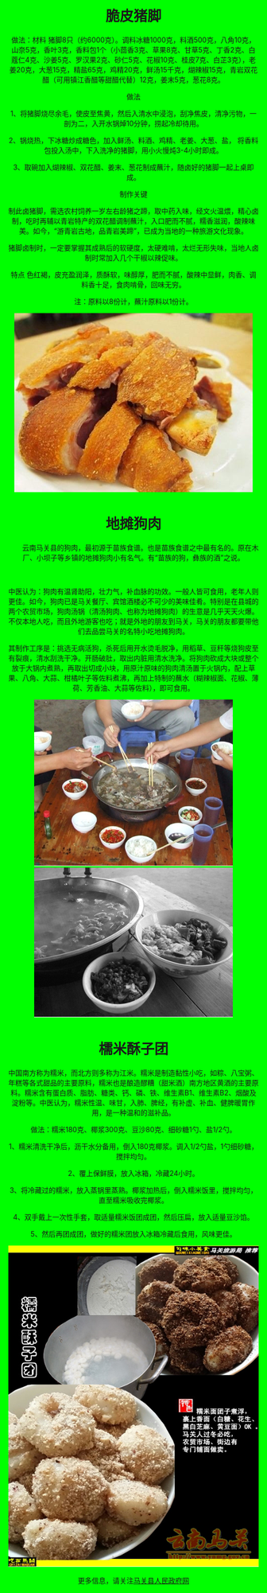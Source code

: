 <!DOCTYPE html>
<html lang="zh-cn">
	  <head>
		  <meta charset="utf-8"/>
  	<title>家乡的味道</title>
	<style type="text/css">
		h1{text-align:center;}
		body{text-align:center;}
		html{background-color:rgb(0,255,0);}
		.mydiv{background-image: url(https://github.com/csyawww/csyawww.github.io/blob/master/5.jpg?raw=true);background-repeat: no-repeat;
		background-attachment: fixed;
		background-position: center;}
	</style>
</head>
 <div class="mydiv">	
<body>
 <h1>脆皮猪脚</h1>
 <p>做法：材料
猪脚8只（约6000克）。调料冰糖1000克，料酒500克，八角10克，山奈5克，香叶3克，香料包1个（小茴香3克、草果8克、甘草5克、丁香2克、白蔻仁4克、沙姜5克、罗汉果2克、砂仁5克、花椒10克、桂皮7克、白芷3克），老姜20克，大葱15克，精盐65克，鸡精20克，鲜汤15千克，煳辣椒15克，青岩双花醋（可用镇江香醋等甜醋代替）12克，姜末5克，葱花8克。</p>
<p>做法</p>
<p>1、将猪脚烧尽余毛，使皮至焦黄，然后入清水中浸泡，刮净焦皮，清净污物，一剖为二，入开水锅焯10分钟，捞起冷却待用。</p>
<p>2、锅烧热，下冰糖炒成糖色，加入鲜汤、料酒、鸡精、老姜、大葱、盐， 将香料包投入汤中，下入洗净的猪脚，用小火慢炖3-4小时即成。</p>
<p>3、取碗加入煳辣椒、双花醋、姜末、葱花制成蘸汁，随卤好的猪脚一起上桌即成。</p>
<P>制作关键</P>
<p>制此卤猪脚，需选农村饲养一岁左右龄猪之蹄，取中药入味，经文火温煨，精心卤制，吃时再辅以青岩特产的双花醋调制蘸汁，入口肥而不腻，糯香滋润，酸辣味美。如今，“游青岩古地，品青岩美蹄”，已成为当地的一种旅游文化现象。</p>
<p>猪脚卤制时，一定要掌握其成熟后的软硬度，太硬难啃，太烂无形失味，当地人卤制时常加入几个干椒以辣促味。</p>
<P>特点
色红褐，皮充盈润泽，质酥软，味醇厚，肥而不腻，酸辣中显鲜，肉香、调料香十足，食肉啃骨，回味无穷。</P>
  <p>注：原料以8份计，蘸汁原料以1份计。</p>
	<img src="https://github.com/csyawww/csyawww.github.io/blob/master/4.jpg?raw=true">

  <h1>地摊狗肉</h1>
  <p>　　云南马关县的狗肉，最初源于苗族食谱。也是苗族食谱之中最有名的。原在木厂、小坝子等乡镇的地摊狗肉小有名气。有“苗族的狗，彝族的酒”之说。</p>

　　<p>中医认为：狗肉有温肾助阳，壮力气，补血脉的功效。一般人皆可食用，老年人则更佳。如今，狗肉已是马关餐厅、宾馆酒楼必不可少的美味佳肴。特别是在县城的两个农贸市场，狗肉汤锅（清汤狗肉、也称为地摊狗肉）的生意是几乎天天火爆。不仅本地人吃，而且外地游客也吃；就是外地的朋友到马关，马关的朋友都要带他们去品尝马关的名特小吃地摊狗肉。</p>
<P>其制作工序是：挑选无病活狗，杀死后用开水烫毛脱净，用稻草、豆秆等烧狗皮至有裂痕，清水刮洗干净。开肠破肚，取出内脏用清水洗净。将狗肉砍成大块或整个放于大锅内煮熟，再取出切成小块，用原汁原味的狗肉清汤置于火锅内，配上草果、八角、大蒜、柑橘叶子等佐料煮沸，再加上特制的蘸水（糊辣椒面、花椒、薄荷、芳香油、大蒜等佐料），即可食用。</p>
	<img src="https://github.com/csyawww/csyawww.github.io/blob/master/1.png?raw=true">
	<img src="https://github.com/csyawww/csyawww.github.io/blob/master/2.png?raw=true">

  <h1>檽米酥子团</h1>
  <p>中国南方称为糯米，而北方则多称为江米。糯米是制造黏性小吃，如粽、八宝粥、年糕等各式甜品的主要原料，糯米也是酿造醪糟（甜米酒）南方地区黄酒的主要原料。糯米含有蛋白质、脂肪、糖类、钙、磷、铁、维生素B1、维生素B2、烟酸及淀粉等。中医认为，糯米性温、味甘，入肺、脾经，有补虚、补血、健脾暖胃作用，是一种温和的滋补品。</p>
  <p>做法：糯米180克、椰浆300克、豆沙80克、细砂糖1勺、盐1/2勺。</p>

<P>1、糯米清洗干净后，沥干水分备用，倒入180克椰浆。调入1/2勺盐，1勺细砂糖，搅拌均匀。</P>
<P>2、覆上保鲜膜，放入冰箱，冷藏24小时。</P> 	
<p>3、将冷藏过的糯米，放入蒸锅里蒸熟。椰浆加热后，倒入糯米饭里，搅拌均匀，直至糯米吸收完椰浆。</p>
<p>4、双手戴上一次性手套，取适量糯米饭团成团，然后压扁，放入适量豆沙馅。</p>
<p>5、然后再团成团，做好的糯米团放入冰箱冷藏后食用，风味更佳。</p>
<img src="https://github.com/csyawww/csyawww.github.io/blob/master/3.png?raw=true">

  <p>更多信息，请关注<a href="http://www.ynmg.gov.cn/index.htm">马关县人民政府网</a></p>
 </body>
</html>

